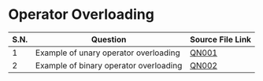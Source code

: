 # Operator Overloading

| S.N. | Question                                               | Source File Link   |
| ---- | ------------------------------------------------------ | ------------------ |
| 1    | Example of unary operator overloading                  | [QN001](QN001.cpp) |
| 2    | Example of binary operator overloading                 | [QN002](QN002.cpp) |
